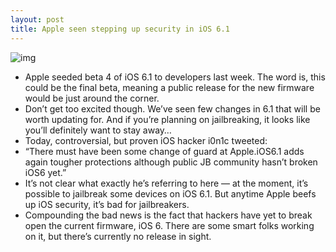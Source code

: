 ```yaml
---
layout: post
title: Apple seen stepping up security in iOS 6.1
---
```

![img](http://media.idownloadblog.com/wp-content/uploads/2012/12/ios-6.1.jpg)
* Apple seeded beta 4 of iOS 6.1 to developers last week. The word is, this could be the final beta, meaning a public release for the new firmware would be just around the corner.
* Don’t get too excited though. We’ve seen few changes in 6.1 that will be worth updating for. And if you’re planning on jailbreaking, it looks like you’ll definitely want to stay away…
* Today, controversial, but proven iOS hacker i0n1c tweeted:
* “There must have been some change of guard at Apple.iOS6.1 adds again tougher protections although public JB community hasn’t broken iOS6 yet.”
* It’s not clear what exactly he’s referring to here — at the moment, it’s possible to jailbreak some devices on iOS 6.1. But anytime Apple beefs up iOS security, it’s bad for jailbreakers.
* Compounding the bad news is the fact that hackers have yet to break open the current firmware, iOS 6. There are some smart folks working on it, but there’s currently no release in sight.

